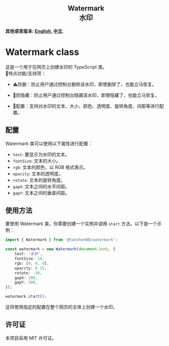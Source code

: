<h2 align="center">Watermark<br/>水印</h2>

**其他语言版本: [English](README.md), [中文](README_zh.md).**

# Watermark class

这是一个用于在网页上创建水印的 TypeScript 类。
<br/>
🎈特点功能/支持项：
- ⚠️防删：防止用户通过控制台删除该水印，即使删除了，也能立马恢复。

- 👀防隐藏：防止用户通过控制台隐藏该水印，即使隐藏了，也能立马恢复。

- 🗽配置：支持对水印的文本、大小、颜色、透明度、旋转角度、间距等进行配置。

## 配置

Watermark 类可以使用以下属性进行配置：

- `text`: 要显示为水印的文本。
- `fontSize`: 文本的大小。
- `rgb`: 文本的颜色，以 RGB 格式表示。
- `opacity`: 文本的透明度。
- `rotate`: 文本的旋转角度。
- `gapX`: 文本之间的水平间距。
- `gapY`: 文本之间的垂直间距。

## 使用方法

要使用 Watermark 类，你需要创建一个实例并调用 `start` 方法。以下是一个示例：

```typescript
import { Watermark } from '@tanzhen08/watermark';

const watermark = new Watermark(document.body, {
    text: '水印',
    fontSize: 16,
    rgb: [0, 0, 0],
    opacity: 0.15,
    rotate: -30,
    gapX: 200,
    gapY: 200,
});

watermark.start();
```

这将使用指定的配置在整个网页的主体上创建一个水印。

## 许可证

本项目采用 MIT 许可证。